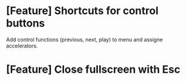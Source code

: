 # [Feature] Shortcuts for control buttons
Add control functions (previous, next, play) to menu and assigne accelerators.

# [Feature] Close fullscreen with Esc